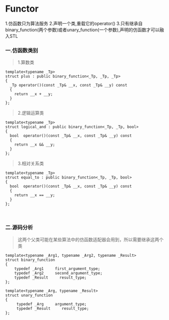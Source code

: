 # Functor

1.仿函数只为算法服务
2.声明一个类,重载它的operator()
3.只有继承自binary_function(两个参数)或者unary_function(一个参数),声明的仿函数才可以融入STL

### 一.仿函数类别

>1.算数类

```
template<typename _Tp>
struct plus : public binary_function<_Tp, _Tp, _Tp>
{
  _Tp operator()(const _Tp& __x, const _Tp& __y) const
  {
    return __x + __y;
  }
};
```

>2.逻辑运算类

```
template<typename _Tp>
struct logical_and : public binary_function<_Tp, _Tp, bool>
{
  bool  operator()(const _Tp& __x, const _Tp& __y) const
  {
    return __x && __y;
  }
};
```

>3.相对关系类

```
template<typename _Tp>
struct equal_to : public binary_function<_Tp, _Tp, bool>
{
  bool  operator()(const _Tp& __x, const _Tp& __y) const
  {
    return __x == __y;
  }
};
```

<br>

### 二.源码分析

>这两个父类可能在某些算法中的仿函数适配器会用到，所以需要继承这两个类

```
template<typename _Arg1, typename _Arg2, typename _Result>
struct binary_function
{
    typedef _Arg1     first_argument_type;
    typedef _Arg2     second_argument_type;
    typedef _Result     result_type;
};

template<typename _Arg, typename _Result>
struct unary_function
{
     typedef _Arg     argument_type;
     typedef _Result     result_type;  
};
```
